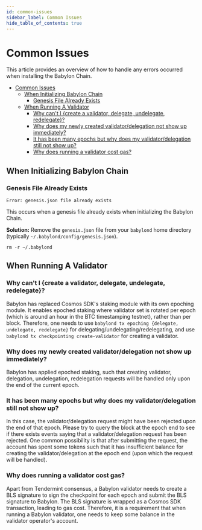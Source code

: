```yaml
---
id: common-issues
sidebar_label: Common Issues
hide_table_of_contents: true
---
```


# Common Issues

This article provides an overview of how to handle any errors occurred when installing the Babylon Chain.

- [Common Issues](#common-issues)
  - [When Initializing Babylon Chain](#when-initializing-babylon-chain)
    - [Genesis File Already Exists](#genesis-file-already-exists)
  - [When Running A Validator](#when-running-a-validator)
    - [Why can't I {create a validator, delegate, undelegate, redelegate}?](#why-cant-i-create-a-validator-delegate-undelegate-redelegate)
    - [Why does my newly created validator/delegation not show up immediately?](#why-does-my-newly-created-validatordelegation-not-show-up-immediately)
    - [It has been many epochs but why does my validator/delegation still not show up?](#it-has-been-many-epochs-but-why-does-my-validatordelegation-still-not-show-up)
    - [Why does running a validator cost gas?](#why-does-running-a-validator-cost-gas)


## When Initializing Babylon Chain

### Genesis File Already Exists

```
Error: genesis.json file already exists
```

This occurs when a genesis file already exists when initializing the Babylon Chain.

**Solution:** Remove the `genesis.json` file from your `babylond` home directory (typically `~/.babylond/config/genesis.json`).

```
rm -r ~/.babylond
```

## When Running A Validator

### Why can't I {create a validator, delegate, undelegate, redelegate}?

Babylon has replaced Cosmos SDK's staking module with its own epoching module.
It enables epoched staking where validator set is rotated per epoch (which is around an hour in the BTC timestamping testnet), rather than per block.
Therefore, one needs to use `babylond tx epoching {delegate, undelegate, redelegate}` for delegating/undelegating/redelegating,
and use `babylond tx checkpointing create-validator` for creating a validator.

### Why does my newly created validator/delegation not show up immediately?

Babylon has applied epoched staking, such that creating validator, delegation, undelegation, redelegation requests
will be handled only upon the end of the current epoch.

### It has been many epochs but why does my validator/delegation still not show up?

In this case, the validator/delegation request might have been rejected upon the end of that epoch.
Please try to query the block at the epoch end to see if there exists events saying that a validator/delegation request has been rejected.
One common possibility is that after submitting the request, the account has spent some tokens such that it has insufficient balance for creating the validator/delegation at the epoch end (upon which the request will be handled).

### Why does running a validator cost gas?

Apart from Tendermint consensus, a Babylon validator needs to create a BLS signature to sign the checkpoint for each epoch and submit the BLS signature to Babylon.
The BLS signature is wrapped as a Cosmos SDK transaction, leading to gas cost.
Therefore, it is a requirement that when running a Babylon validator, one needs to keep some balance in the validator operator's account.
